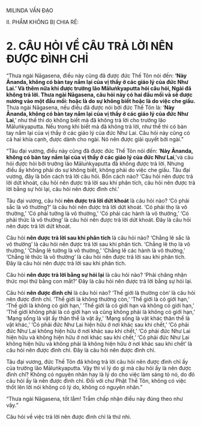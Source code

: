 MILINDA VẤN ĐẠO

II. PHẨM KHÔNG BỊ CHIA RẼ:

# 2. CÂU HỎI VỀ CÂU TRẢ LỜI NÊN ĐƯỢC ĐÌNH CHỈ

“Thưa ngài Nāgasena, điều này cũng đã được đức Thế Tôn nói đến: **‘Này Ānanda, không có bàn tay nắm lại của vị thầy ở các giáo lý của đức Như Lai.’ Và thêm nữa khi được trưởng lão Māluṅkyaputta hỏi câu hỏi, Ngài đã không trả lời. Thưa ngài Nāgasena, câu hỏi này có hai đầu mối và sẽ được nương vào một đầu mối: hoặc là do sự không biết hoặc là do việc che giấu.** Thưa ngài Nāgasena, nếu điều đã được nói bởi đức Thế Tôn là: ‘**Này Ānanda, không có bàn tay nắm lại của vị thầy ở các giáo lý của đức Như Lai**,’ như thế thì do không biết mà đã không trả lời cho trưởng lão Māluṅkyaputta. Nếu trong khi biết mà đã không trả lời, như thế thì có bàn tay nắm lại của vị thầy ở các giáo lý của đức Như Lai. Câu hỏi này cũng có cả hai khía cạnh, được dành cho ngài. Nó nên được giải quyết bởi ngài.”

“Tâu đại vương, điều này cũng đã được đức Thế Tôn nói đến: ‘**Này Ānanda, không có bàn tay nắm lại của vị thầy ở các giáo lý của đức Như Lai**,’và câu hỏi được hỏi bởi trưởng lão Māluṅkyaputta đã không được trả lời. Nhưng điều ấy không phải do sự không biết, không phải do việc che giấu. Tâu đại vương, đây là bốn cách trả lời câu hỏi. Bốn cách nào? ‘Câu hỏi nên được trả lời dứt khoát, câu hỏi nên được trả lời sau khi phân tích, câu hỏi nên được trả lời bằng sự hỏi lại, câu hỏi nên được đình chỉ.’

Tâu đại vương, câu hỏi **nên được trả lời dứt khoát** là câu hỏi nào? ‘Có phải sắc là vô thường?’ là câu hỏi nên được trả lời dứt khoát. ‘Có phải thọ là vô thường,’ ‘Có phải tưởng là vô thường,’ ‘Có phải các hành là vô thường,’ ‘Có phải thức là vô thường’ là câu hỏi nên được trả lời dứt khoát. Đây là câu hỏi nên được trả lời dứt khoát.

Câu hỏi **nên được trả lời sau khi phân tích** là câu hỏi nào? ‘Chẳng lẽ sắc là vô thường’ là câu hỏi nên được trả lời sau khi phân tích. ‘Chẳng lẽ thọ là vô thường,’ ‘Chẳng lẽ tưởng là vô thường,’ ‘Chẳng lẽ các hành là vô thường,’ ‘Chẳng lẽ thức là vô thường’ là câu hỏi nên được trả lời sau khi phân tích. Đây là câu hỏi nên được trả lời sau khi phân tích.

Câu hỏi **nên được trả lời bằng sự hỏi lại** là câu hỏi nào? ‘Phải chăng nhận thức mọi thứ bằng con mắt?’ Đây là câu hỏi nên được trả lời bằng sự hỏi lại.

Câu hỏi **nên được đình chỉ** là câu hỏi nào? ‘Thế giới là thường còn’ là câu hỏi nên được đình chỉ. ‘Thế giới là không thường còn,’ ‘Thế giới là có giới hạn,’ ‘Thế giới là không có giới hạn,’ ‘Thế giới là có giới hạn và không có giới hạn,’ ‘Thế giới không phải là có giới hạn và cũng không phải là không có giới hạn,’ ‘Mạng sống là vật ấy thân thể là vật ấy,’ ‘Mạng sống là vật khác thân thể là vật khác,’ ‘Có phải đức Như Lai hiện hữu ở nơi khác sau khi chết,’ ‘Có phải đức Như Lai không hiện hữu ở nơi khác sau khi chết,’ ‘Có phải đức Như Lai hiện hữu và không hiện hữu ở nơi khác sau khi chết,’ ‘Có phải đức Như Lai không hiện hữu và không phải là không hiện hữu ở nơi khác sau khi chết’ là câu hỏi nên được đình chỉ. Đây là câu hỏi nên được đình chỉ.

Tâu đại vương, đức Thế Tôn đã không trả lời câu hỏi nên được đình chỉ ấy của trưởng lão Māluṅkyaputta. Vậy thì vì lý do gì mà câu hỏi ấy là nên được đình chỉ? Không có nguyên nhân hay là lý do cho việc làm sáng tỏ nó, do đó câu hỏi ấy là nên được đình chỉ. Đối với chư Phật Thế Tôn, không có việc thốt lên lời nói không có lý do, không có nguyên nhân.”

“Thưa ngài Nāgasena, tốt lắm! Trẫm chấp nhận điều này đúng theo như vậy.”

Câu hỏi về việc trả lời nên được đình chỉ là thứ nhì.
